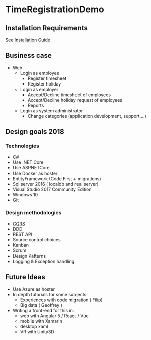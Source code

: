 
# TimeRegistrationDemo

## Installation Requirements

See [Installation Guide](Installation%20Guide.md)

## Business case
 - Web
 	- Login as employee
		- Register timesheet
	 	- Register holiday
 	- Login as employer 
 		- Accept/Decline timesheet of employees
		- Accept/Decline holiday request of employees
		- Reports
 	- Login as system administrator
		- Change categories (application development, support,...)  
 

## Design goals 2018

### Technologies
 - C#
 - Use .NET Core
 - Use ASPNETCore
 - Use Docker as hoster
 - EntityFramework (Code First + migrations)
 - Sql server 2016 ( localdb and real server)
 - Visual Studio 2017 Community Edition
 - Windows 10
 - Git
### Design methodologies
 - [CQRS](CQRS%20Basics.md)
 - DDD
 - REST API
 - Source control choices
 - Kanban
 - Scrum
 - Design Patterns
 - Logging & Exception handling

## Future Ideas
 - Use Azure as hoster
 - In depth tutorials for some subjects:
	 - Experiences with code migration ( Filip)
	 - Big data ( Geoffrey )
 - Writing a front-end for this in:
	 - web with Angular 5 / React / Vue 
	 - mobile with Xamarin
	 - desktop xaml
	 - VR with Unity3D


